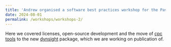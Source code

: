 ```yaml
---
title: 'Andrew organised a software best practices workshop for the Pavan lab'
date: 2024-08-01
permalink: /workshops/workshops-2/
---
```


Here we covered licenses, open-source development and the move of [cpc tools](https://github.com/GMPavanLab/cpctools) 
to the new [dynsight](https://github.com/GMPavanLab/dynsight/tree/main) package, which we are working on publication of.
